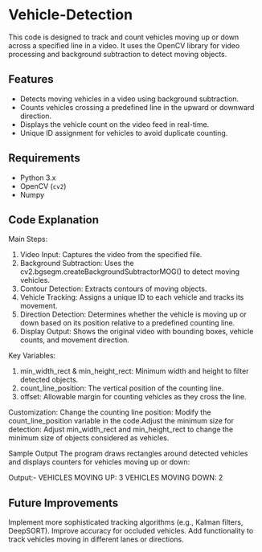 # Vehicle-Detection
This code is designed to track and count vehicles moving up or down across a specified line in a video. It uses the OpenCV library for video processing and background subtraction to detect moving objects.
## Features
- Detects moving vehicles in a video using background subtraction.
- Counts vehicles crossing a predefined line in the upward or downward direction.
- Displays the vehicle count on the video feed in real-time.
- Unique ID assignment for vehicles to avoid duplicate counting.


## Requirements

- Python 3.x
- OpenCV (`cv2`)
- Numpy


## Code Explanation
Main Steps:
1. Video Input: Captures the video from the specified file.
2. Background Subtraction: Uses the cv2.bgsegm.createBackgroundSubtractorMOG() to detect moving vehicles.
3. Contour Detection: Extracts contours of moving objects.
4. Vehicle Tracking: Assigns a unique ID to each vehicle and tracks its movement.
5. Direction Detection: Determines whether the vehicle is moving up or down based on its position relative to a predefined counting line.
6. Display Output: Shows the original video with bounding boxes, vehicle counts, and movement direction.

Key Variables:
1. min_width_rect & min_height_rect: Minimum width and height to filter detected objects.
2. count_line_position: The vertical position of the counting line.
3. offset: Allowable margin for counting vehicles as they cross the line.

Customization:
Change the counting line position: Modify the count_line_position variable in the code.Adjust the minimum size for detection: Adjust min_width_rect and min_height_rect to change the minimum size of objects considered as vehicles.

Sample Output
The program draws rectangles around detected vehicles and displays counters for vehicles moving up or down:

Output:-
VEHICLES MOVING UP: 3
VEHICLES MOVING DOWN: 2


## Future Improvements
Implement more sophisticated tracking algorithms (e.g., Kalman filters, DeepSORT).
Improve accuracy for occluded vehicles.
Add functionality to track vehicles moving in different lanes or directions.
